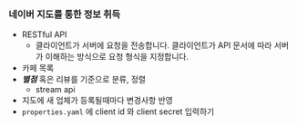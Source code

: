 ### 네이버 지도를 통한 정보 취득 

* RESTful API
   * 클라이언트가 서버에 요청을 전송합니다. 클라이언트가 API 문서에 따라 서버가 이해하는 방식으로 요청 형식을 지정합니다.  
* 카페 목록
* ***별점*** 혹은 리뷰를 기준으로 분류, 정렬
    * stream api  
* 지도에 새 업체가 등록될때마다 변경사항 반영
* `properties.yaml` 에 client id 와 client secret 입력하기